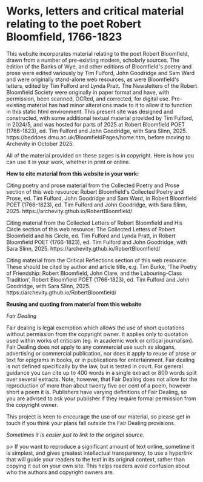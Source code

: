 # Works, letters and critical material relating to the poet Robert Bloomfield, 1766-1823
<p>This website incorporates material relating to the poet Robert Bloomfield, drawn from a number of pre-existing modern, scholarly sources. The edition of the Banks of Wye, and other editions of Bloomfield's poetry and prose were edited variously by Tim Fulford, John Goodridge and Sam Ward and were originally stand-alone web resources, as were Bloomfield's letters, edited by Tim Fulford and Lynda Pratt. The Newsletters of the Robert Bloomfield Society were originally in paper format and have, with permission, been scanned, OCRed, and corrected, for digital use. Pre-existing material has had minor alterations made to it to allow it to function in this static html environment. This present site was designed and constructed, with some additional textual material provided by Tim Fulford, in 2024/5, and was hosted for parts of 2025 at  Robert Bloomfield POET (1766-1823), ed. Tim Fulford and John Goodridge, with Sara Slinn, 2025. https://beddoes.dmu.ac.uk/BloomfieldPages/home.htm, before moving to Archevity in October 2025.</p>
<p>All of the material provided on these pages is in copyright. Here is how you can use it in your work, whether in print or online.</p>
<p><b>How to cite material from this website in your work:</b> </p>
<p>Citing poetry and prose material from the Collected Poetry and Prose section of this web resource: Robert Bloomfield's Collected Poetry and Prose, ed. Tim Fulford, John Goodridge and Sam Ward, in Robert Bloomfield POET (1766-1823), ed. Tim Fulford and John Goodridge, with Sara Slinn, 2025. https://archevity.gthub.io/RobertBloomfield/</p>
<p></p>Citing material from the Collected Letters of Robert Bloomfield and His Circle section of this web resource: The Collected Letters of Robert Bloomfield and his Circle, ed. Tim Fulford and Lynda Pratt, in Robert Bloomfield POET (1766-1823), ed. Tim Fulford and John Goodridge, with Sara Slinn, 2025. https://archevity.gthub.io/RobertBloomfield/</p>
<p></p>Citing material from the Critical Reflections section of this web resource: These should be cited by author and article title, e.g. Tim Burke, ‘The Poetry of Friendship: Robert Bloomfield, John Clare, and the Labouring-Class Tradition’, Robert Bloomfield POET (1766-1823), ed. Tim Fulford and John Goodridge, with Sara Slinn, 2025. https://archevity.gthub.io/RobertBloomfield/</p>
<p><b>Reusing and quoting from material from this website</p></b> </p>
<p><em>Fair Dealing</em></p>
<p>Fair dealing is legal exemption which allows the use of short quotations without permission from the copyright owner. It applies only to quotation used within works of criticism (eg. in academic work or critical journalism). Fair Dealing does not apply to any commercial use such as slogans, advertising or commercial publication, nor does it apply to reuse of prose or text for epigrams in books, or in publications for entertainment. Fair dealing is not defined specifically by the law, but is tested in court. For general guidance you can cite up to 400 words in a single extract or 800 words split over several extracts. Note, however, that Fair Dealing does not allow for the reproduction of more than about twenty five per cent of a poem, however short a poem it is. Publishers have varying definitions of Fair Dealing, so you are advised to ask your publisher if they require formal permission from the copyright owner.</p>
<p>This project is keen to encourage the use of our material, so please get in touch if you think your plans fall outside the Fair Dealing provisions.</p>
<p><em>Sometimes it is easier just to link to the original source. </em></p>p> If you want to reproduce a significant amount of text online, sometime it is simplest, and gives greatest intellectual transparency, to use a hyperlink that will guide your readers to the text in its original context, rather than copying it out on your own site. This helps readers avoid confusion about who the authors and copyright owners are.
